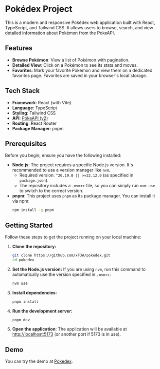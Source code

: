 # Pokédex Project

This is a modern and responsive Pokédex web application built with React, TypeScript, and Tailwind CSS. It allows users to browse, search, and view detailed information about Pokémon from the PokeAPI.

## Features

- **Browse Pokémon**: View a list of Pokémon with pagination.
- **Detailed View**: Click on a Pokémon to see its stats and moves.
- **Favorites**: Mark your favorite Pokémon and view them on a dedicated favorites page. Favorites are saved in your browser's local storage.

## Tech Stack

- **Framework**: React (with Vite)
- **Language**: TypeScript
- **Styling**: Tailwind CSS
- **API**: [PokeAPI (v2)](https://pokeapi.co/)
- **Routing**: React Router
- **Package Manager**: pnpm

## Prerequisites

Before you begin, ensure you have the following installed:

- **Node.js**: The project requires a specific Node.js version. It's recommended to use a version manager like `nvm`.
  - Required version: `^20.19.0 || >=22.12.0` (as specified in `package.json`).
  - The repository includes a `.nvmrc` file, so you can simply run `nvm use` to switch to the correct version.
- **pnpm**: This project uses `pnpm` as its package manager. You can install it via npm:
  ```bash
  npm install -g pnpm
  ```

## Getting Started

Follow these steps to get the project running on your local machine:

1.  **Clone the repository:**

    ```bash
    git clone https://github.com/xFJA/pokedex.git
    cd pokedex
    ```

2.  **Set the Node.js version:**
    If you are using `nvm`, run this command to automatically use the version specified in `.nvmrc`:

    ```bash
    nvm use
    ```

3.  **Install dependencies:**

    ```bash
    pnpm install
    ```

4.  **Run the development server:**

    ```bash
    pnpm dev
    ```

5.  **Open the application:**
    The application will be available at [http://localhost:5173](http://localhost:5173) (or another port if 5173 is in use).

## Demo

You can try the demo at [Pokedex](https://pokedex-liart-zeta.vercel.app/pokemon).
